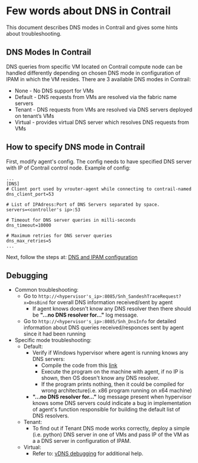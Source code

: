 # Few words about DNS in Contrail

This document describes DNS modes in Contrail and gives some hints about troubleshooting.

## DNS Modes In Contrail
DNS queries from specific VM located on Contrail compute node can be handled differently depending on chosen DNS mode in configuration of IPAM in which the VM resides. There are 3 available DNS modes in Contrail:

* None - No DNS support for VMs
* Default - DNS requests from VMs are resolved via the fabric name servers
* Tenant - DNS requests from VMs are resolved via DNS servers deployed on tenant’s VMs
* Virtual - provides virtual DNS server which resolves DNS requests from VMs

## How to specify DNS mode in Contrail

First, modify agent's config. The config needs to have specified DNS server with IP of Contrail control node. Example of config:

    ...
    [DNS]
    # Client port used by vrouter-agent while connecting to contrail-named
    dns_client_port=53

    # List of IPAdress:Port of DNS Servers separated by space.
    servers=<controller's ip>:53

    # Timeout for DNS server queries in milli-seconds
    dns_timeout=10000

    # Maximum retries for DNS server queries
    dns_max_retries=5
    ...

Next, follow the steps at: [DNS and IPAM configuration](https://github.com/Juniper/contrail-controller/wiki/DNS-and-IPAM#configuration)

## Debugging

* Common troubleshooting:
    * Go to `http://<hypervisor's_ip>:8085/Snh_SandeshTraceRequest?x=DnsBind` for overall DNS information received/sent by agent
      * If agent knows doesn't know any DNS resolver then there should be **"...no DNS resolver for..."** log message.
    * Go to `http://<hypervisor's_ip>:8085/Snh_DnsInfo` for detailed information about DNS queries received/responces sent by agent since it had been running
* Specific mode troubleshooting:
    * Default:
        * Verify if Windows hypervisor where agent is running knows any DNS servers:
          * Compile the code from this [link](https://docs.microsoft.com/en-us/windows/desktop/api/iphlpapi/nf-iphlpapi-getnetworkparams)
          * Execute the program on the machine with agent, if no IP is shown, then OS doesn't know any DNS resolver.
          * If the program prints nothing, then it could be compiled for wrong architecture(i.e. x86 program running on x64 machine)
        * **"...no DNS resolver for..."** log message present when hypervisor knows some DNS servers could indicate a bug in implementation of agent's function responsible for building the default list of DNS resolvers.
    * Tenant:
        * To find out if Tenant DNS mode works correctly, deploy a simple (i.e. python) DNS server in one of VMs and pass IP of the VM as a a DNS server in configuration of IPAM.
    * Virtual:
        * Refer to: [vDNS debugging](https://github.com/Juniper/contrail-controller/wiki/vDNS-Debugging) for additional help.